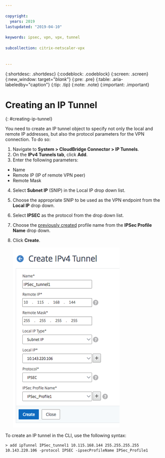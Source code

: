 ```yaml
---

copyright:
  years: 2019
lastupdated: "2019-04-10"

keywords: ipsec, vpn, vpx, tunnel

subcollection: citrix-netscaler-vpx


---
```


{:shortdesc: .shortdesc}
{:codeblock: .codeblock}
{:screen: .screen}
{:new_window: target="_blank_"}
{:pre: .pre}
{:table: .aria-labeledby="caption"}
{:tip: .tip}
{:note: .note}
{:important: .important}

# Creating an IP Tunnel
{: #creating-ip-tunnel}

You need to create an IP tunnel object to specify not only the local and remote IP addresses, but also the protocol parameters for the VPN connection. To do so:

1.	Navigate to **System > CloudBridge Connector > IP Tunnels**.
2.	On the **IPv4 Tunnels tab**, click **Add**.
3.	Enter the following parameters:
  *	Name
  *	Remote IP (IP of remote VPN peer)
  *	Remote Mask
4.	Select **Subnet IP** (SNIP) in the Local IP drop down list.
5.	Choose the appropriate SNIP to be used as the VPN endpoint from the **Local IP** drop down.
6.	Select **IPSEC** as the protocol from the drop down list.
7.	Choose the [previously created](/docs/infrastructure/citrix-netscaler-vpx?topic=citrix-netscaler-vpx-enable-required-features-in-vpx) profile name from the **IPSec Profile Name** drop down.
8.	Click **Create**.

    ![Create IP Tunnel](images/ipsecCreateIPtunnel.png)

To create an IP tunnel in the CLI, use the following syntax:

  ```
  > add ipTunnel IPSec_tunnel1 10.115.168.144 255.255.255.255 10.143.220.106 -protocol IPSEC -ipsecProfileName IPSec_Profile1

  ```
